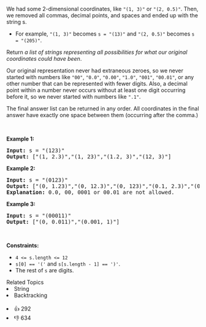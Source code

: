 <p>We had some 2-dimensional coordinates, like <code>"(1, 3)"</code> or <code>"(2, 0.5)"</code>. Then, we removed all commas, decimal points, and spaces and ended up with the string s.</p>

<ul> 
 <li>For example, <code>"(1, 3)"</code> becomes <code>s = "(13)"</code> and <code>"(2, 0.5)"</code> becomes <code>s = "(205)"</code>.</li> 
</ul>

<p>Return <em>a list of strings representing all possibilities for what our original coordinates could have been</em>.</p>

<p>Our original representation never had extraneous zeroes, so we never started with numbers like <code>"00"</code>, <code>"0.0"</code>, <code>"0.00"</code>, <code>"1.0"</code>, <code>"001"</code>, <code>"00.01"</code>, or any other number that can be represented with fewer digits. Also, a decimal point within a number never occurs without at least one digit occurring before it, so we never started with numbers like <code>".1"</code>.</p>

<p>The final answer list can be returned in any order. All coordinates in the final answer have exactly one space between them (occurring after the comma.)</p>

<p>&nbsp;</p> 
<p><strong class="example">Example 1:</strong></p>

<pre>
<strong>Input:</strong> s = "(123)"
<strong>Output:</strong> ["(1, 2.3)","(1, 23)","(1.2, 3)","(12, 3)"]
</pre>

<p><strong class="example">Example 2:</strong></p>

<pre>
<strong>Input:</strong> s = "(0123)"
<strong>Output:</strong> ["(0, 1.23)","(0, 12.3)","(0, 123)","(0.1, 2.3)","(0.1, 23)","(0.12, 3)"]
<strong>Explanation:</strong> 0.0, 00, 0001 or 00.01 are not allowed.
</pre>

<p><strong class="example">Example 3:</strong></p>

<pre>
<strong>Input:</strong> s = "(00011)"
<strong>Output:</strong> ["(0, 0.011)","(0.001, 1)"]
</pre>

<p>&nbsp;</p> 
<p><strong>Constraints:</strong></p>

<ul> 
 <li><code>4 &lt;= s.length &lt;= 12</code></li> 
 <li><code>s[0] == '('</code> and <code>s[s.length - 1] == ')'</code>.</li> 
 <li>The rest of <code>s</code> are digits.</li> 
</ul>

<div><div>Related Topics</div><div><li>String</li><li>Backtracking</li></div></div><br><div><li>👍 292</li><li>👎 634</li></div>